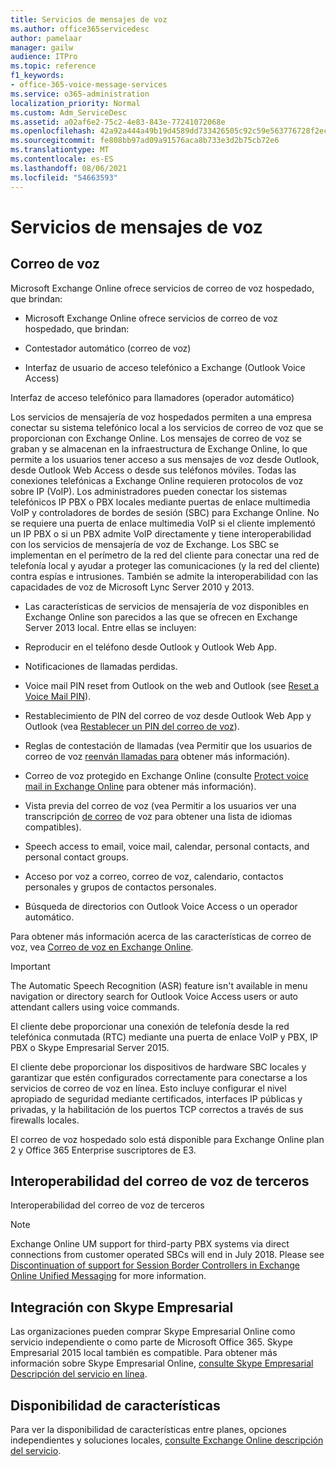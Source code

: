 ```yaml
---
title: Servicios de mensajes de voz
ms.author: office365servicedesc
author: pamelaar
manager: gailw
audience: ITPro
ms.topic: reference
f1_keywords:
- office-365-voice-message-services
ms.service: o365-administration
localization_priority: Normal
ms.custom: Adm_ServiceDesc
ms.assetid: a02af6e2-75c2-4e83-843e-77241072068e
ms.openlocfilehash: 42a92a444a49b19d4589dd733426505c92c59e563776728f2ecf02aef53a7b36
ms.sourcegitcommit: fe808bb97ad09a91576aca8b733e3d2b75cb72e6
ms.translationtype: MT
ms.contentlocale: es-ES
ms.lasthandoff: 08/06/2021
ms.locfileid: "54663593"
---
```

# <a name="voice-message-services"></a>Servicios de mensajes de voz

## <a name="voice-mail"></a>Correo de voz

Microsoft Exchange Online ofrece servicios de correo de voz hospedado, que brindan:
  
- Microsoft Exchange Online ofrece servicios de correo de voz hospedado, que brindan:
    
- Contestador automático (correo de voz)
    
- Interfaz de usuario de acceso telefónico a Exchange (Outlook Voice Access)
    
Interfaz de acceso telefónico para llamadores (operador automático)
  
Los servicios de mensajería de voz hospedados permiten a una empresa conectar su sistema telefónico local a los servicios de correo de voz que se proporcionan con Exchange Online. Los mensajes de correo de voz se graban y se almacenan en la infraestructura de Exchange Online, lo que permite a los usuarios tener acceso a sus mensajes de voz desde Outlook, desde Outlook Web Access o desde sus teléfonos móviles. Todas las conexiones telefónicas a Exchange Online requieren protocolos de voz sobre IP (VoIP). Los administradores pueden conectar los sistemas telefónicos IP PBX o PBX locales mediante puertas de enlace multimedia VoIP y controladores de bordes de sesión (SBC) para Exchange Online. No se requiere una puerta de enlace multimedia VoIP si el cliente implementó un IP PBX o si un PBX admite VoIP directamente y tiene interoperabilidad con los servicios de mensajería de voz de Exchange. Los SBC se implementan en el perímetro de la red del cliente para conectar una red de telefonía local y ayudar a proteger las comunicaciones (y la red del cliente) contra espías e intrusiones. También se admite la interoperabilidad con las capacidades de voz de Microsoft Lync Server 2010 y 2013.
  
- Las características de servicios de mensajería de voz disponibles en Exchange Online son parecidos a las que se ofrecen en Exchange Server 2013 local. Entre ellas se incluyen:
    
- Reproducir en el teléfono desde Outlook y Outlook Web App.
    
- Notificaciones de llamadas perdidas.
    
- Voice mail PIN reset from Outlook on the web and Outlook (see [Reset a Voice Mail PIN](/exchange/voice-mail-unified-messaging/set-outlook-voice-access-pin-security/reset-a-voice-mail-pin)).
    
- Restablecimiento de PIN del correo de voz desde Outlook Web App y Outlook (vea [Restablecer un PIN del correo de voz](/exchange/voice-mail-unified-messaging/set-up-client-voice-mail-features/mwi-in-exchange-online)). 
    
- Reglas de contestación de llamadas (vea Permitir que los usuarios de correo de voz [reenván llamadas para](/exchange/voice-mail-unified-messaging/set-up-client-voice-mail-features/allow-voice-mail-users-to-forward-calls) obtener más información).
    
- Correo de voz protegido en Exchange Online (consulte [Protect voice mail in Exchange Online](/exchange/voice-mail-unified-messaging/set-up-client-voice-mail-features/protect-voice-mail) para obtener más información).
    
- Vista previa del correo de voz (vea Permitir a los usuarios ver una transcripción [de correo](/exchange/voice-mail-unified-messaging/set-up-client-voice-mail-features/allow-users-to-see-a-voice-mail-transcript) de voz para obtener una lista de idiomas compatibles).
    
- Speech access to email, voice mail, calendar, personal contacts, and personal contact groups.
    
- Acceso por voz a correo, correo de voz, calendario, contactos personales y grupos de contactos personales.
    
- Búsqueda de directorios con Outlook Voice Access o un operador automático.
    
Para obtener más información acerca de las características de correo de voz, vea [Correo de voz en Exchange Online](/exchange/voice-mail-unified-messaging/voice-mail-unified-messaging).
  
> [!IMPORTANT]
> The Automatic Speech Recognition (ASR) feature isn't available in menu navigation or directory search for Outlook Voice Access users or auto attendant callers using voice commands. 
>
> El cliente debe proporcionar una conexión de telefonía desde la red telefónica conmutada (RTC) mediante una puerta de enlace VoIP y PBX, IP PBX o Skype Empresarial Server 2015. 
>
> El cliente debe proporcionar los dispositivos de hardware SBC locales y garantizar que estén configurados correctamente para conectarse a los servicios de correo de voz en línea. Esto incluye configurar el nivel apropiado de seguridad mediante certificados, interfaces IP públicas y privadas, y la habilitación de los puertos TCP correctos a través de sus firewalls locales. 
>
> El correo de voz hospedado solo está disponible para Exchange Online plan 2 y Office 365 Enterprise suscriptores de E3. 
  
## <a name="third-party-voice-mail-interoperability"></a>Interoperabilidad del correo de voz de terceros

Interoperabilidad del correo de voz de terceros
  
> [!NOTE]
> Exchange Online UM support for third-party PBX systems via direct connections from customer operated SBCs will end in July 2018. Please see [Discontinuation of support for Session Border Controllers in Exchange Online Unified Messaging](https://techcommunity.microsoft.com/t5/Exchange-Team-Blog/Discontinuation-of-support-for-Session-Border-Controllers-in/ba-p/607117) for more information. 
  
## <a name="skype-for-business-integration"></a>Integración con Skype Empresarial

Las organizaciones pueden comprar Skype Empresarial Online como servicio independiente o como parte de Microsoft Office 365. Skype Empresarial 2015 local también es compatible. Para obtener más información sobre Skype Empresarial Online, [consulte Skype Empresarial Descripción del servicio en línea](../skype-for-business-online-service-description/skype-for-business-online-service-description.md).
  
## <a name="feature-availability"></a>Disponibilidad de características

Para ver la disponibilidad de características entre planes, opciones independientes y soluciones locales, [consulte Exchange Online descripción del servicio](exchange-online-service-description.md).
